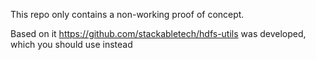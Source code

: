 This repo only contains a non-working proof of concept.

Based on it https://github.com/stackabletech/hdfs-utils was developed, which you should use instead
